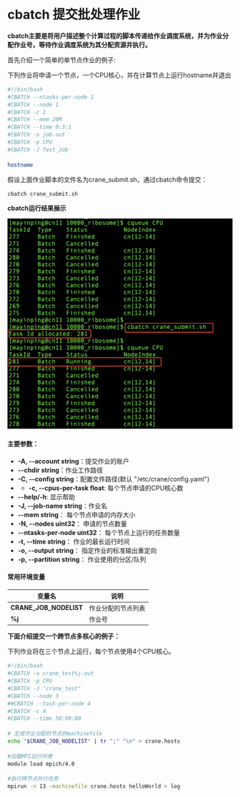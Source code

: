 # cbatch 提交批处理作业 #

**cbatch主要是将用户描述整个计算过程的脚本传递给作业调度系统，并为作业分配作业号，等待作业调度系统为其分配资源并执行。**

首先介绍一个简单的单节点作业的例子:

下列作业将申请一个节点，一个CPU核心，并在计算节点上运行hostname并退出

~~~bash
#!/bin/bash
#CBATCH --ntasks-per-node 1
#CBATCH --node 1
#CBATCH -c 1
#CBATCH --mem 20M
#CBATCH --time 0:3:1
#CBATCH -o job.out
#CBATCH -p CPU
#CBATCH -J Test_Job

hostname
~~~

假设上面作业脚本的文件名为crane_submit.sh，通过cbatch命令提交：

~~~bash
cbatch crane_submit.sh
~~~

**cbatch运行结果展示**

![cbatch](../images/cbatch.png)

#### 主要参数： ####
- **-A, --account string**：提交作业的账户
- **--chdir string**：作业工作路径
- **-C, --config string**：配置文件路径(默认 "/etc/crane/config.yaml")
- - **-c, --cpus-per-task float**: 每个节点申请的CPU核心数
- **--help/-h**: 显示帮助
- **-J, --job-name string**：作业名
- **--mem string**： 每个节点申请的内存大小
- **-N, --nodes uint32**： 申请的节点数量
- **--ntasks-per-node uint32**： 每个节点上运行的任务数量
- **-t, --time string**： 作业的最长运行时间
- **-o, --output string**： 指定作业的标准输出重定向
- **-p, --partition string**： 作业使用的分区/队列

#### 常用环境变量 ####

| 变量名                 | 说明               | 
| ---------------------- | ------------------ |
| **CRANE_JOB_NODELIST**   | 作业分配的节点列表 |
| **%j**                   | 作业号             |


**下面介绍提交一个跨节点多核心的例子：**

下列作业将在三个节点上运行，每个节点使用4个CPU核心。

~~~bash
#!/bin/bash
#CBATCH -o crane_test%j.out
#CBATCH -p CPU
#CBATCH -J "crane_test"
#CBATCH --node 3
##CBATCH --task-per-node 4
#CBATCH -c 4
#CBATCH --time 50:00:00

# 生成作业分配的节点的machinefile
echo "$CRANE_JOB_NODELIST" | tr ";" "\n" > crane.hosts

#加载MPI运行环境
module load mpich/4.0 

#执行跨节点并行任务
mpirun -n 13 -machinefile crane.hosts helloWorld > log

~~~
